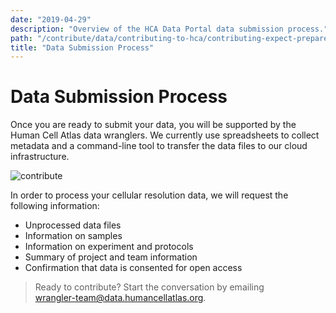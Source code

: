 ```yaml
---
date: "2019-04-29"
description: "Overview of the HCA Data Portal data submission process."
path: "/contribute/data/contributing-to-hca/contributing-expect-prepare"
title: "Data Submission Process"
---
```


# Data Submission Process

Once you are ready to submit your data, you will be supported by the Human Cell Atlas data wranglers. We currently use
spreadsheets to collect metadata and a command-line tool to transfer the data files to our cloud infrastructure.

![contribute](../../_images/contribute.png)

In order to process your cellular resolution data, we will request the following information:

- Unprocessed data files
- Information on samples
- Information on experiment and protocols
- Summary of project and team information
- Confirmation that data is consented for open access

> Ready to contribute? Start the conversation by emailing\
> [wrangler-team@data.humancellatlas.org](mailto:wrangler-team@data.humancellatlas.org).
